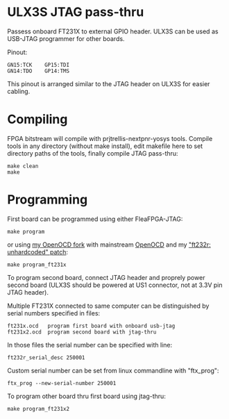 # ULX3S JTAG pass-thru

Passess onboard FT231X to external GPIO header.
ULX3S can be used as USB-JTAG programmer for other boards.

Pinout:

    GN15:TCK    GP15:TDI
    GN14:TDO    GP14:TMS

This pinout is arranged similar to the JTAG header
on ULX3S for easier cabling.

# Compiling

FPGA bitstream will compile with prjtrellis-nextpnr-yosys tools.
Compile tools in any directory (without make install),
edit makefile here to set directory paths of the tools,
finally compile JTAG pass-thru:

    make clean
    make

# Programming

First board can be programmed using either FleaFPGA-JTAG:

    make program

or using [my OpenOCD fork](https://github.com/emard/openocd)
with mainstream [OpenOCD](git://git.code.sf.net/p/openocd/code)
and my ["ft232r: unhardcoded" patch](http://openocd.zylin.com/#/c/4681/):

    make program_ft231x

To program second board, connect JTAG header and proprely
power second board (ULX3S should be powered at US1
connector, not at 3.3V pin JTAG header).

Multiple FT231X connected to same computer can be
distinguished by serial numbers specified in files:

    ft231x.ocd   program first board with onboard usb-jtag
    ft231x2.ocd  program second board with jtag-thru

In those files the serial number can be specified with line:

    ft232r_serial_desc 250001

Custom serial number can be set from linux commandline with "ftx_prog":

    ftx_prog --new-serial-number 250001

To program other board thru first board using jtag-thru:

    make program_ft231x2
